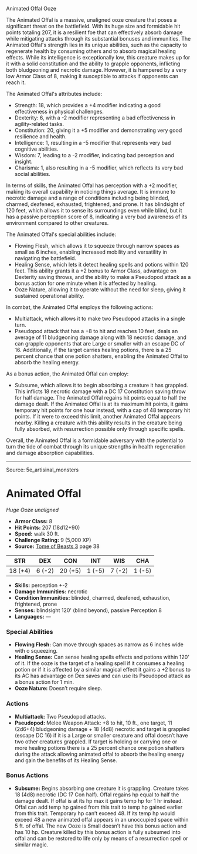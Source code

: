<MonsterName/>Animated Offal</MonsterName>
<CreatureType/>Ooze</CreatureType>

<summary>The Animated Offal is a massive, unaligned ooze creature that poses a significant threat on the battlefield. With its huge size and formidable hit points totaling 207, it is a resilient foe that can effectively absorb damage while mitigating attacks through its substantial bonuses and immunities. The Animated Offal's strength lies in its unique abilities, such as the capacity to regenerate health by consuming others and to absorb magical healing effects. While its intelligence is exceptionally low, this creature makes up for it with a solid constitution and the ability to grapple opponents, inflicting both bludgeoning and necrotic damage. However, it is hampered by a very low Armor Class of 8, making it susceptible to attacks if opponents can reach it. </summary>

<detail>

The Animated Offal's attributes include:
- Strength: 18, which provides a +4 modifier indicating a good effectiveness in physical challenges.
- Dexterity: 6, with a -2 modifier representing a bad effectiveness in agility-related tasks.
- Constitution: 20, giving it a +5 modifier and demonstrating very good resilience and health.
- Intelligence: 1, resulting in a -5 modifier that represents very bad cognitive abilities.
- Wisdom: 7, leading to a -2 modifier, indicating bad perception and insight.
- Charisma: 1, also resulting in a -5 modifier, which reflects its very bad social abilities.

In terms of skills, the Animated Offal has perception with a +2 modifier, making its overall capability in noticing things average. It is immune to necrotic damage and a range of conditions including being blinded, charmed, deafened, exhausted, frightened, and prone. It has blindsight of 120 feet, which allows it to sense its surroundings even while blind, but it has a passive perception score of 8, indicating a very bad awareness of its environment compared to other creatures.

The Animated Offal's special abilities include:
- Flowing Flesh, which allows it to squeeze through narrow spaces as small as 6 inches, enabling increased mobility and versatility in navigating the battlefield.
- Healing Sense, which lets it detect healing spells and potions within 120 feet. This ability grants it a +2 bonus to Armor Class, advantage on Dexterity saving throws, and the ability to make a Pseudopod attack as a bonus action for one minute when it is affected by healing.
- Ooze Nature, allowing it to operate without the need for sleep, giving it sustained operational ability.

In combat, the Animated Offal employs the following actions:
- Multiattack, which allows it to make two Pseudopod attacks in a single turn.
- Pseudopod attack that has a +8 to hit and reaches 10 feet, deals an average of 11 bludgeoning damage along with 18 necrotic damage, and can grapple opponents that are Large or smaller with an escape DC of 16. Additionally, if the target carries healing potions, there is a 25 percent chance that one potion shatters, enabling the Animated Offal to absorb the healing energy.

As a bonus action, the Animated Offal can employ:
- Subsume, which allows it to begin absorbing a creature it has grappled. This inflicts 18 necrotic damage with a DC 17 Constitution saving throw for half damage. The Animated Offal regains hit points equal to half the damage dealt. If the Animated Offal is at its maximum hit points, it gains temporary hit points for one hour instead, with a cap of 48 temporary hit points. If it were to exceed this limit, another Animated Offal appears nearby. Killing a creature with this ability results in the creature being fully absorbed, with resurrection possible only through specific spells. 

Overall, the Animated Offal is a formidable adversary with the potential to turn the tide of combat through its unique strengths in health regeneration and damage absorption capabilities.</detail>



---

Source: 5e_artisinal_monsters

# Animated Offal

*Huge* *Ooze* *unaligned*

- **Armor Class:** 8
- **Hit Points:** 207 (18d12+90)
- **Speed:** walk 30 ft.
- **Challenge Rating:** 9 (5,000 XP)
- **Source:** [Tome of Beasts 3](https://koboldpress.com/kpstore/product/tome-of-beasts-3-for-5th-edition/) page 38

| STR | DEX | CON | INT | WIS | CHA |
| --- | --- | --- | --- | --- | --- |
| 18 (+4) | 6 (-2) | 20 (+5) | 1 (-5) | 7 (-2) | 1 (-5) |

- **Skills:** perception +-2
- **Damage Immunities:** necrotic
- **Condition Immunities:** blinded, charmed, deafened, exhaustion, frightened, prone
- **Senses:** blindsight 120' (blind beyond), passive Perception 8
- **Languages:** —

### Special Abilities

- **Flowing Flesh:** Can move through spaces as narrow as 6 inches wide with o squeezing.
- **Healing Sense:** Can sense healing spells effects and potions within 120' of it. If the ooze is the target of a healing spell if it consumes a healing potion or if it is affected by a similar magical effect it gains a +2 bonus to its AC has advantage on Dex saves and can use its Pseudopod attack as a bonus action for 1 min.
- **Ooze Nature:** Doesn’t require sleep.

### Actions

- **Multiattack:** Two Pseudopod attacks.
- **Pseudopod:** Melee Weapon Attack: +8 to hit, 10 ft., one target, 11 (2d6+4) bludgeoning damage + 18 (4d8) necrotic and target is grappled (escape DC 16) if it is a Large or smaller creature and offal doesn’t have two other creatures grappled. If target is holding or carrying one or more healing potions there is a 25 percent chance one potion shatters during the attack allowing animated offal to absorb the healing energy and gain the benefits of its Healing Sense.

### Bonus Actions

- **Subsume:** Begins absorbing one creature it is grappling. Creature takes 18 (4d8) necrotic (DC 17 Con half). Offal regains hp equal to half the damage dealt. If offal is at its hp max it gains temp hp for 1 hr instead. Offal can add temp hp gained from this trait to temp hp gained earlier from this trait. Temporary hp can’t exceed 48. If its temp hp would exceed 48 a new animated offal appears in an unoccupied space within 5 ft. of offal. The new Ooze is Small doesn’t have this bonus action and has 10 hp. Creature killed by this bonus action is fully subsumed into offal and can be restored to life only by means of a resurrection spell or similar magic.




